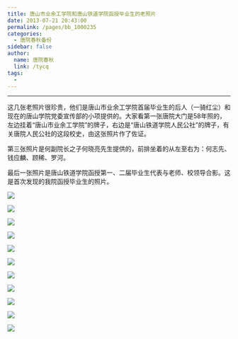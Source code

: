 ```yaml
---
title: 唐山市业余工学院和唐山铁道学院函授毕业生的老照片
date: 2013-07-21 20:43:00
permalink: /pages/bb_1000235
categories: 
  - 唐院春秋备份
sidebar: false
author: 
  name: 唐院春秋
  link: /tycq
tags: 
  - 
---
```


* * *

这几张老照片很珍贵，他们是唐山市业余工学院首届毕业生的后人（一骑红尘）和现在的唐山学院党委宣传部的小项提供的。大家看第一张唐院大门是58年照的，左边挂着“唐山市业余工学院”的牌子，右边是“唐山铁道学院人民公社”的牌子，有关唐院人民公社的这段校史，由这张照片作了佐证。

第三张照片是何副院长之子何晓亮先生提供的，前排坐着的从左至右为：何志先、钱应麟、顾稀、罗河。

最后一张照片是唐山铁道学院函授第一、二届毕业生代表与老师、校领导合影。这是首次发现的我院函授毕业生的照片。

![](/pic/img1.ph.126.net_FtIo3lFd5Tcq6ojoX80Raw==_739434763918957243.jpg)

![](/pic/img0.ph.126.net_W6Qw8esrwZJc2OkfOFpWYQ==_3333508149284485791.jpg)

![](/pic/img1.ph.126.net_rUoLjnsvg1X5ihpCyXW9gQ==_6597788847262278043.jpg)

![](/pic/img1.ph.126.net_lMjMe4ieh4KjgK6hP5GLaQ==_3880976978986688134.jpg)

![](/pic/img1.ph.126.net_7aXGSQKCe_5rPNlT540mkw==_1784832827422334335.jpg)

![](/pic/img0.ph.126.net_4kCIoYxcXMN43kTgdndpgg==_1769351703703248798.jpg)

![](/pic/img0.ph.126.net_JdIKy7awlmuW8VMsVi_4PA==_6598137392448523626.jpg)

![](/pic/img0.ph.126.net_RidzKIDB19D_3oseyNQpeA==_820781032188336789.jpg)

![](/pic/img0.ph.126.net_8-Jf2qTM3G-UoWZic3fo8g==_3298323777195653814.jpg)

![](/pic/img0.ph.126.net_Og8-Z6G8Fhtc0ODvPH353A==_3297479352265537236.jpg)

![](/pic/img2.ph.126.net_s0JEqCSUDMwyBHamteP2sg==_3002493576672858005.jpg)